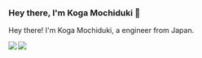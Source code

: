 ### Hey there, I'm Koga Mochiduki 👋

Hey there! I'm Koga Mochiduki, a engineer from Japan.

<a href="https://github.com/KogaMochiduki">
  <img align="left" src="https://github-readme-stats.vercel.app/api?username=KogaMochiduki&count_private=true&show_icons=true" />
</a>
<a href="https://github.com/KogaMochiduki">
  <img align="left" src="https://github-readme-stats.vercel.app/api/top-langs/?username=myusername&hide=javascript" />
</a>
